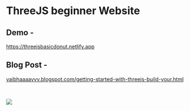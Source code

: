 # ThreeJS beginner Website

## Demo - 
<a href='https://threejsbasicdonut.netlify.app'>https://threejsbasicdonut.netlify.app <a>

## Blog Post - 
<a href='https://vaibhaaaavvv.blogspot.com/2021/07/getting-started-with-threejs-build-your.html'>vaibhaaaavvv.blogspot.com/getting-started-with-threejs-build-your.html<a>

<br/>
  
![](fin.gif)
